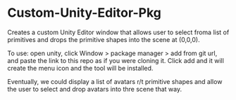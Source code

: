 # Custom-Unity-Editor-Pkg
Creates a custom Unity Editor window that allows user to select froma list of primitives and drops the primitive shapes into the scene at (0,0,0). 

To use: open unity, click Window > package manager > add from git url, and paste the link to this repo as if you were cloning it. Click add and it will create the menu icon and the tool will be installed.

Eventually, we could display a list of avatars r/t primitive shapes and allow the user to select and drop avatars into thre scene that way.
